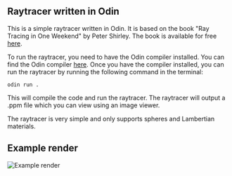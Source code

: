 ## Raytracer written in Odin
This is a simple raytracer written in Odin. It is based on the book "Ray Tracing in One Weekend" by Peter Shirley. The book is available for free [here](https://raytracing.github.io/books/RayTracingInOneWeekend.html).

To run the raytracer, you need to have the Odin compiler installed. You can find the Odin compiler [here](https://odin.handmade.network/). Once you have the compiler installed, you can run the raytracer by running the following command in the terminal:

```
odin run .
```

This will compile the code and run the raytracer. The raytracer will output a .ppm file which you can view using an image viewer.

The raytracer is very simple and only supports spheres and Lambertian materials.

## Example render
![Example render](https://github.com/user-attachments/assets/ad6d0fbb-831a-4218-9555-b51f95a3b8a8)
